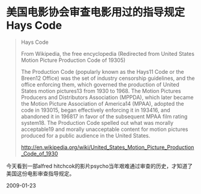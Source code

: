 # 美国电影协会审查电影用过的指导规定 Hays Code

> Hays Code
> 
> From Wikipedia, the free encyclopedia
>   (Redirected from United States Motion Picture Production Code of 19305)
> 
> The Production Code (popularly known as the Hays11 Code or the Breen12 Office) was the set of industry censorship guidelines, and the office enforcing them, which governed the production of United States motion pictures13 from 1930 to 1968. The Motion Pictures Producers and Distributors Association (MPPDA), which later became the Motion Picture Association of America14 (MPAA), adopted the code in 193015, began effectively enforcing it in 193416, and abandoned it in 196817 in favor of the subsequent MPAA film rating system18. The Production Code spelled out what was morally acceptable19 and morally unacceptable content for motion pictures produced for a public audience in the United States.
> 
> <http://en.wikipedia.org/wiki/United_States_Motion_Picture_Production_Code_of_1930>


今天看到一部alfred hitchcok的影片psycho当年艰难通过审查的历史，才知道了美国这份电影审查指导规定。


2009-01-23